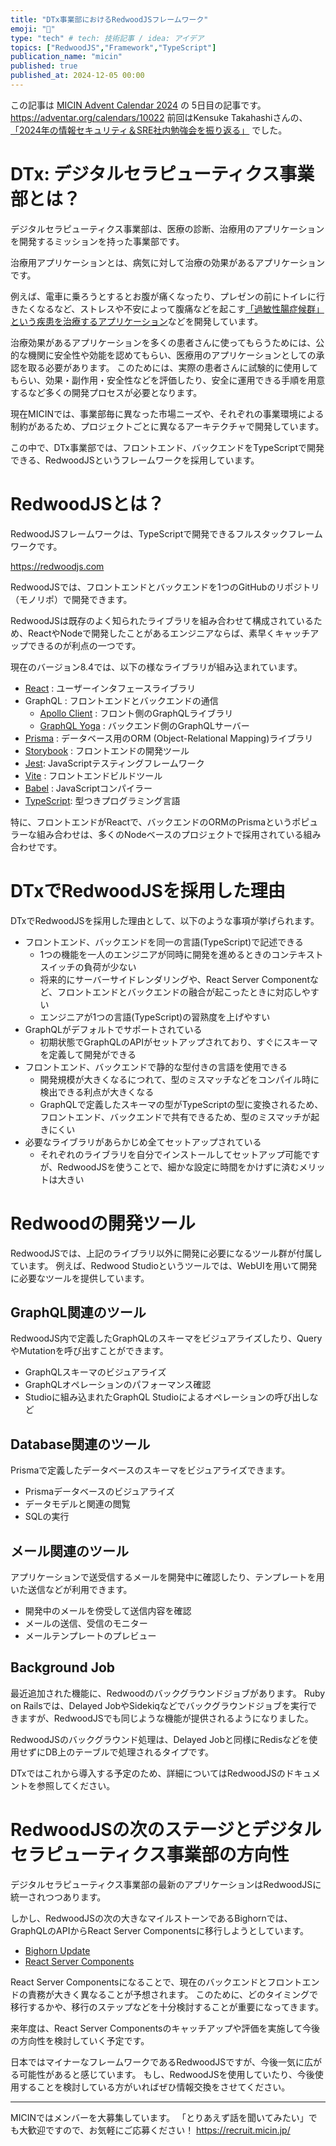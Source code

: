 ```yaml
---
title: "DTx事業部におけるRedwoodJSフレームワーク"
emoji: "🎄"
type: "tech" # tech: 技術記事 / idea: アイデア
topics: ["RedwoodJS","Framework","TypeScript"]
publication_name: "micin"
published: true
published_at: 2024-12-05 00:00
---
```


この記事は [MICIN Advent Calendar 2024](https://adventar.org/calendars/10022) の 5日目の記事です。
https://adventar.org/calendars/10022
前回はKensuke Takahashiさんの、[「2024年の情報セキュリティ＆SRE社内勉強会を振り返る」](https://zenn.dev/micin/articles/91ef9907eda482) でした。

# DTx: デジタルセラピューティクス事業部とは？

デジタルセラピューティクス事業部は、医療の診断、治療用のアプリケーションを開発するミッションを持った事業部です。

治療用アプリケーションとは、病気に対して治療の効果があるアプリケーションです。

例えば、電車に乗ろうとするとお腹が痛くなったり、プレゼンの前にトイレに行きたくなるなど、ストレスや不安によって腹痛などを起こす[「過敏性腸症候群」という疾患を治療するアプリケーション](https://micin.jp/service/irritable-bowel-syndrome)などを開発しています。

治療効果があるアプリケーションを多くの患者さんに使ってもらうためには、公的な機関に安全性や効能を認めてもらい、医療用のアプリケーションとしての承認を取る必要があります。
このためには、実際の患者さんに試験的に使用してもらい、効果・副作用・安全性などを評価したり、安全に運用できる手順を用意するなど多くの開発プロセスが必要となります。

現在MICINでは、事業部毎に異なった市場ニーズや、それぞれの事業環境による制約があるため、プロジェクトごとに異なるアーキテクチャで開発しています。

この中で、DTx事業部では、フロントエンド、バックエンドをTypeScriptで開発できる、RedwoodJSというフレームワークを採用しています。

# RedwoodJSとは？

RedwoodJSフレームワークは、TypeScriptで開発できるフルスタックフレームワークです。

https://redwoodjs.com

RedwoodJSでは、フロントエンドとバックエンドを1つのGitHubのリポジトリ（モノリポ）で開発できます。

RedwoodJSは既存のよく知られたライブラリを組み合わせて構成されているため、ReactやNodeで開発したことがあるエンジニアならば、素早くキャッチアップできるのが利点の一つです。

現在のバージョン8.4では、以下の様なライブラリが組み込まれています。

- [React](https://ja.react.dev/) : ユーザーインタフェースライブラリ
- GraphQL : フロントエンドとバックエンドの通信
    - [Apollo Client](https://www.apollographql.com/docs/react) : フロント側のGraphQLライブラリ
    - [GraphQL Yoga](https://the-guild.dev/graphql/yoga-server) : バックエンド側のGraphQLサーバー
- [Prisma](https://www.prisma.io/) : データベース用のORM (Object-Relational Mapping)ライブラリ
- [Storybook](https://storybook.js.org/) : フロントエンドの開発ツール
- [Jest](https://jestjs.io/ja/): JavaScriptテスティングフレームワーク
- [Vite](https://ja.vite.dev/) : フロントエンドビルドツール
- [Babel](https://babeljs.io/) : JavaScriptコンパイラー
- [TypeScript](https://www.typescriptlang.org/): 型つきプログラミング言語

特に、フロントエンドがReactで、バックエンドのORMのPrismaというポピュラーな組み合わせは、多くのNodeベースのプロジェクトで採用されている組み合わせです。

# DTxでRedwoodJSを採用した理由

DTxでRedwoodJSを採用した理由として、以下のような事項が挙げられます。

- フロントエンド、バックエンドを同一の言語(TypeScript)で記述できる
    - 1つの機能を一人のエンジニアが同時に開発を進めるときのコンテキストスイッチの負荷が少ない
    - 将来的にサーバーサイドレンダリングや、React Server Componentなど、フロントエンドとバックエンドの融合が起こったときに対応しやすい
    - エンジニアが1つの言語(TypeScript)の習熟度を上げやすい
- GraphQLがデフォルトでサポートされている
    - 初期状態でGraphQLのAPIがセットアップされており、すぐにスキーマを定義して開発ができる
- フロントエンド、バックエンドで静的な型付きの言語を使用できる
    - 開発規模が大きくなるにつれて、型のミスマッチなどをコンパイル時に検出できる利点が大きくなる
    - GraphQLで定義したスキーマの型がTypeScriptの型に変換されるため、フロントエンド、バックエンドで共有できるため、型のミスマッチが起きにくい
- 必要なライブラリがあらかじめ全てセットアップされている
    - それぞれのライブラリを自分でインストールしてセットアップ可能ですが、RedwoodJSを使うことで、細かな設定に時間をかけずに済むメリットは大きい

# Redwoodの開発ツール

RedwoodJSでは、上記のライブラリ以外に開発に必要になるツール群が付属しています。
例えば、Redwood Studioというツールでは、WebUIを用いて開発に必要なツールを提供しています。

## GraphQL関連のツール

RedwoodJS内で定義したGraphQLのスキーマをビジュアライズしたり、QueryやMutationを呼び出すことができます。

- GraphQLスキーマのビジュアライズ
- GraphQLオペレーションのパフォーマンス確認
- Studioに組み込まれたGraphQL Studioによるオペレーションの呼び出しなど

## Database関連のツール

Prismaで定義したデータベースのスキーマをビジュアライズできます。

- Prismaデータベースのビジュアライズ
- データモデルと関連の閲覧
- SQLの実行

## メール関連のツール

アプリケーションで送受信するメールを開発中に確認したり、テンプレートを用いた送信などが利用できます。

- 開発中のメールを傍受して送信内容を確認
- メールの送信、受信のモニター
- メールテンプレートのプレビュー

## Background Job

最近追加された機能に、Redwoodのバックグラウンドジョブがあります。
Ruby on Railsでは、Delayed JobやSidekiqなどでバックグラウンドジョブを実行できますが、RedwoodJSでも同じような機能が提供されるようになりました。

RedwoodJSのバックグラウンド処理は、Delayed Jobと同様にRedisなどを使用せずにDB上のテーブルで処理されるタイプです。

DTxではこれから導入する予定のため、詳細についてはRedwoodJSのドキュメントを参照してください。

# RedwoodJSの次のステージとデジタルセラピューティクス事業部の方向性

デジタルセラピューティクス事業部の最新のアプリケーションはRedwoodJSに統一されつつあります。

しかし、RedwoodJSの次の大きなマイルストーンであるBighornでは、GraphQLのAPIからReact Server Componentsに移行しようとしています。

- [Bighorn Update](https://redwoodjs.com/blog/bighorn-update)
- [React Server Components](https://ja.react.dev/reference/rsc/server-components)

React Server Componentsになることで、現在のバックエンドとフロントエンドの責務が大きく異なることが予想されます。
このために、どのタイミングで移行するかや、移行のステップなどを十分検討することが重要になってきます。

来年度は、React Server Componentsのキャッチアップや評価を実施して今後の方向性を検討していく予定です。

日本ではマイナーなフレームワークであるRedwoodJSですが、今後一気に広がる可能性があると感じています。
もし、RedwoodJSを使用していたり、今後使用することを検討している方がいればぜひ情報交換をさせてください。

---
MICINではメンバーを大募集しています。
「とりあえず話を聞いてみたい」でも大歓迎ですので、お気軽にご応募ください！
https://recruit.micin.jp/
